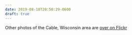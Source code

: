 ```yaml
---
date: 2019-08-18T20:50:29-0600
draft: true
---
```




Other photos of the Cable, Wisconsin area are [over on Flickr](https://www.flickr.com/photos/ianwhitney/albums/72157710406469897)



